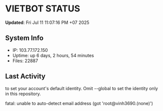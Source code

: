 # VIETBOT STATUS
**Updated**: Fri Jul 11 11:07:16 PM +07 2025

## System Info
- IP: 103.77.172.150
- Uptime: up 6 days, 2 hours, 54 minutes
- Files: 22887

## Last Activity

to set your account's default identity.
Omit --global to set the identity only in this repository.

fatal: unable to auto-detect email address (got 'root@vinh3690.(none)')
